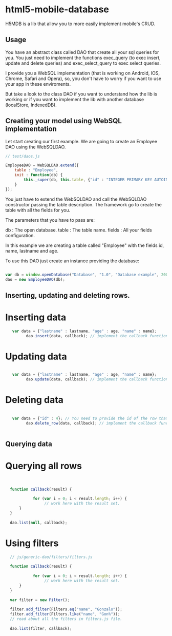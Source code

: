 html5-mobile-database
=====================

H5MDB is a lib that allow you to more easily implement mobile's CRUD.

 
## Usage

You have an abstract class called DAO that create all your sql queries for you. You just need to implement the functions exec_query (to exec insert, update and delete queries) and exec_select_query to exec select queries.

I provide you a WebSQL implementation (that is working on Android, IOS, Chrome, Safari and Opera), so, you don't have to worry if you want to use your app in these enviroments.

But take a look to the class DAO if you want to understand how the lib is working or if you want to implement the lib with another database (localStore, IndexedDB).

## Creating your model using WebSQL implementation

Let start creating our first example. We are going to create an Employee DAO using the WebSQLDAO.

```javascript
// test/daos.js

EmployeeDAO = WebSQLDAO.extend({
	table : "Employee",
	init : function(db) {
		this._super(db, this.table, {"id" : "INTEGER PRIMARY KEY AUTOINCREMENT", "name" : "VARCHAR(50)", "lastname" : "VARCHAR(50)", "age" : "INTEGER"});
	}
});

```

You just have to extend the WebSQLDAO and call the WebSQLDAO constructor passing the table description. The framework go to create the table with all the fields for you.

The parameters that you have to pass are:

db : The open database.
table : The table name.
fields : All your fields configuration.

In this example we are creating a table called "Employee" with the fields id, name, lastname and age.

To use this DAO just create an instance providing the database:

```javascript

var db = window.openDatabase("Database", "1.0", "Database example", 200000);
dao = new EmployeeDAO(db);

```

## Inserting, updating and deleting rows.

# Inserting data

```javascript
   var data = {"lastname" : lastname, "age" : age, "name" : name};
		 dao.insert(data, callback); // implement the callback function to be called after your insert
```

# Updating data

```javascript

   var data = {"lastname" : lastname, "age" : age, "name" : name};
		 dao.update(data, callback); // implement the callback function to be called after your update
```

# Deleting data

```javascript
  
   var data = {"id" : 4}; // You need to provide the id of the row that you want to delete.
		 dao.delete_row(data, callback); // implement the callback function to be called after your delete
 
```

## Querying data

# Querying all rows

```javascript
  
  
  function callback(result) {
		
		    for (var i = 0; i < result.length; i++) {
		         // work here with the result set.
      }
  }
  
  dao.list(null, callback);
```

# Using filters

```javascript
  // js/generic-dao/filters/filters.js 
 
  function callback(result) {
		
		    for (var i = 0; i < result.length; i++) {
		         // work here with the result set.
      }
  }
  
  var filter = new Filter();
  
  filter.add_filter(Filters.eq("name", "Gonzalo"));
  filter.add_filter(Filters.like("name", "Gon%"));
  // read about all the filters in filters.js file.
  
  dao.list(filter, callback);
  
```
